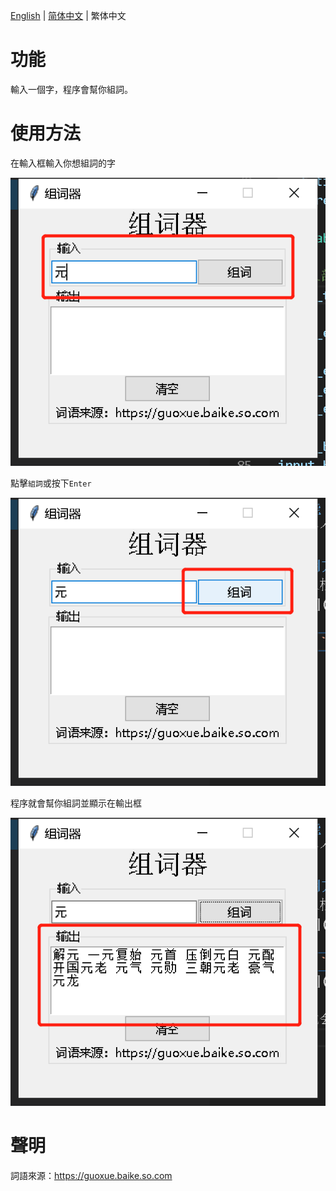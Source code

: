 [English](README.md) | [简体中文](README-cn.md) | 繁体中文
# 功能
輸入一個字，程序會幫你組詞。

# 使用方法
在輸入框輸入你想組詞的字

![圖 1](images/image%201.png)

點擊`組詞`或按下`Enter`

![圖 2](images/image%202.png)

程序就會幫你組詞並顯示在輸出框

![圖 3](images/image%203.png)

# 聲明
詞語來源：https://guoxue.baike.so.com